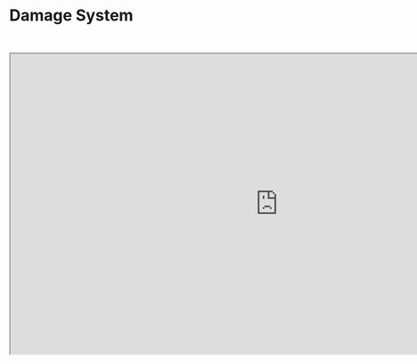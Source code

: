 # Damage System

<p>&nbsp;</p>
<p><iframe src="https://www.youtube.com/embed/d2OqSf9jWF8" width="960" height="540" allowfullscreen="allowfullscreen" allow="accelerometer; autoplay; clipboard-write; encrypted-media; gyroscope; picture-in-picture"></iframe></p>
<p>&nbsp;</p>